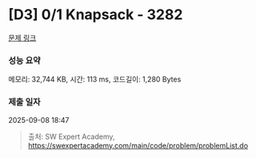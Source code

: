 # [D3] 0/1 Knapsack - 3282 

[문제 링크](https://swexpertacademy.com/main/code/problem/problemDetail.do?contestProbId=AWBJAVpqrzQDFAWr) 

### 성능 요약

메모리: 32,744 KB, 시간: 113 ms, 코드길이: 1,280 Bytes

### 제출 일자

2025-09-08 18:47



> 출처: SW Expert Academy, https://swexpertacademy.com/main/code/problem/problemList.do